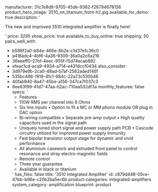 manufacturer: 31c7e8d8-9705-45de-9362-f26794678156
product_hero_image: 3510_int_titanium_front-h2.jpg
available_for_demo: true
description: '<p>The new and improved 3510 integrated amplifier is finally here!</p>'
price: 3295
show_price: true
available_to_buy_online: true
shipping: 50
pairs_well_with:
  - b588f2a0-b84e-466e-8b2e-c1d37e1c36c0
  - a418adc4-4bf6-4a36-9309-36a0a2c6a216
  - 36eeeff0-27bf-4eec-955f-f5d74ecab882
  - efeac1cd-aca9-4934-a714-e431dccf0434
also_consider:
  - 3d979e9b-2ca0-48ad-b7af-2582aded146f
  - 535bc488-1918-4fc1-984c-22a73c530548
  - 40fab940-8a47-45be-a156-347ca7f037c3
  - 8ee63f99-41d7-47aa-b2ac-710aa532df3a
monthly_featuree: false
specs: '<ul><li>Features&nbsp;</li><li>110W RMS per channel into 8 Ohms&nbsp;</li><li>Six line inputs&nbsp;• Option to fit a MC or MM phono module OR plug in DAC option&nbsp;</li><li>Bi-wiring compatible&nbsp;• Separate pre-amp output&nbsp;• High quality capacitors used in the signal path&nbsp;</li><li>Uniquely tuned short signal and power supply path PCB&nbsp;• Cascode circuitry utilized for improved power supply immunity&nbsp;</li><li>Fast bipolar transistor output stage for dynamic and vivid performance&nbsp;</li><li>All aluminium casework and extruded front panel to control resonance and stray electro-magnetic fields&nbsp;</li><li>Remote control&nbsp;&nbsp;</li><li>Three year guarantee&nbsp;</li><li>Available in black or titanium&nbsp;</li></ul>'
has_files: false
title: '3510 Integrated Amplifier'
id: c879d448-05ce-47bb-b96e-c20b2ba5ec6b
product-categories: integrated-amplifiers
system_category: amplification
blueprint: product
